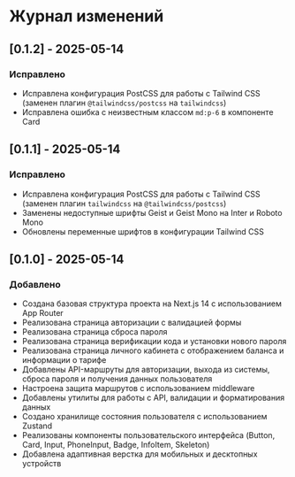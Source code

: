 # Журнал изменений

## [0.1.2] - 2025-05-14

### Исправлено

- Исправлена конфигурация PostCSS для работы с Tailwind CSS (заменен плагин `@tailwindcss/postcss` на `tailwindcss`)
- Исправлена ошибка с неизвестным классом `md:p-6` в компоненте Card

## [0.1.1] - 2025-05-14

### Исправлено

- Исправлена конфигурация PostCSS для работы с Tailwind CSS (заменен плагин `tailwindcss` на `@tailwindcss/postcss`)
- Заменены недоступные шрифты Geist и Geist Mono на Inter и Roboto Mono
- Обновлены переменные шрифтов в конфигурации Tailwind CSS

## [0.1.0] - 2025-05-14

### Добавлено

- Создана базовая структура проекта на Next.js 14 с использованием App Router
- Реализована страница авторизации с валидацией формы
- Реализована страница сброса пароля
- Реализована страница верификации кода и установки нового пароля
- Реализована страница личного кабинета с отображением баланса и информации о тарифе
- Добавлены API-маршруты для авторизации, выхода из системы, сброса пароля и получения данных пользователя
- Настроена защита маршрутов с использованием middleware
- Добавлены утилиты для работы с API, валидации и форматирования данных
- Создано хранилище состояния пользователя с использованием Zustand
- Реализованы компоненты пользовательского интерфейса (Button, Card, Input, PhoneInput, Badge, InfoItem, Skeleton)
- Добавлена адаптивная верстка для мобильных и десктопных устройств